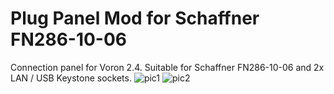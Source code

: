 # Plug Panel Mod for Schaffner FN286-10-06
Connection panel for Voron 2.4. Suitable for Schaffner FN286-10-06 and 2x LAN / USB Keystone sockets.
![pic1](./IMG_20201201_164633.jpg)
![pic2](./IMG_20201201_164639.jpg)